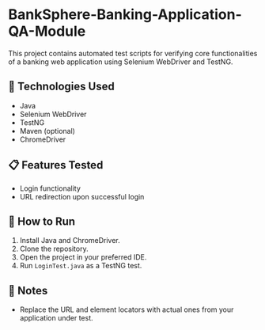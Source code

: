 # BankSphere-Banking-Application-QA-Module


This project contains automated test scripts for verifying core functionalities of a banking web application using Selenium WebDriver and TestNG.

## 🔧 Technologies Used
- Java
- Selenium WebDriver
- TestNG
- Maven (optional)
- ChromeDriver

## 📋 Features Tested
- Login functionality
- URL redirection upon successful login

## 🧪 How to Run
1. Install Java and ChromeDriver.
2. Clone the repository.
3. Open the project in your preferred IDE.
4. Run `LoginTest.java` as a TestNG test.

## 📝 Notes
- Replace the URL and element locators with actual ones from your application under test.
